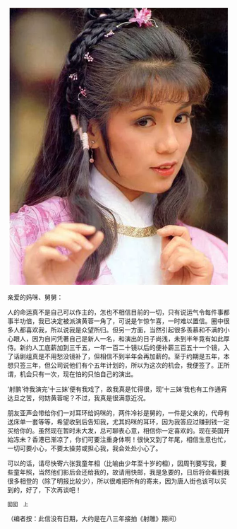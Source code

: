  <center>

![翁美玲](../../img/letter/15.png)

 </center>

亲爱的妈咪、舅舅：

人的命运真不是自己可以作主的，怎也不相信目前的一切，只有说运气令每件事都事半功倍，我已决定被派演黄蓉一角了，可说是乍惊乍喜，一时难以置信。圈中很多人都喜欢我，所以说我是众望所归。但另一方面，当然引起很多羡慕和不满的小心眼人，因为自问凭著自己是新人一名，和演出的日子尚浅，未到半年竟有如此厚侍。新约人工底薪加到三千五，一年一百二十镜以后的便补薪三百五十一个镜，入了话剧组真是不用愁没镜补了，但相信不到半年会再加薪的。至于约期是五年，本想只签三年，但公司说他们有个五年计划的，所以为这次的机会，我便签了。正所谓，机会只有一次，现在怕的只怕自己的演出。

‘射鹏’待我演完‘十三妹’便有我戏了，故我真是忙得很，现‘十三妹’我也有工作通宵达旦之苦，何妨黄蓉呢？不过，我真是很满意近况。

朋友亚声会带给你们一对耳环给妈咪的，两件冷衫是舅的，一件是父亲的，代母有送床单一套等等，希望收到后告知我，尤其妈咪的耳环，因为我答应过赚到钱一定买给你的。虽然现在暂时未大发，总可聊表心意，相信你一定喜欢的。现在英国开始冻未？香港已渐凉了，你们可要注重身体啊！很快又到了年尾，相信生意也忙，一切可要小心，不要太操劳或担心我，我会处处小心了。

可以的话，请尽快寄六张我童年相（比喻由少年至十岁的相），因周刊要写我，要些童年照，当然他们影后会还给我的，故请用快邮，我是急要的，日后将会看到我很多相登的（除了明报比较少），所以很难把所有的寄来，因为唐人街也该可以买到的，好了，下次再谈吧！

    囡囡　上

（编者按：此信没有日期，大约是在八三年接拍《射雕》期间）